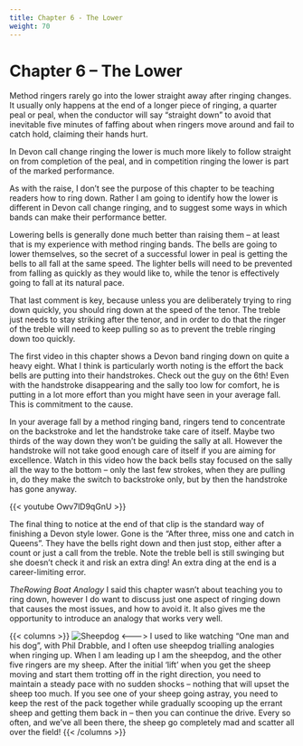 ```yaml
---
title: Chapter 6 - The Lower
weight: 70
---
```


# Chapter 6 – The Lower


Method ringers rarely go into the lower straight away after ringing changes. It usually only happens at the end of a longer piece of ringing, a quarter peal or peal, when the conductor will say “straight down” to avoid that inevitable five minutes of faffing about when ringers move around and fail to catch hold, claiming their hands hurt.

In Devon call change ringing the lower is much more likely to follow straight on from completion of the peal, and in competition ringing the lower is part of the marked performance.

As with the raise, I don’t see the purpose of this chapter to be teaching readers how to ring down. Rather I am going to identify how the lower is different in Devon call change ringing, and to suggest some ways in which bands can make their performance better.

Lowering bells is generally done much better than raising them – at least that is my experience with method ringing bands. The bells are going to lower themselves, so the secret of a successful lower in peal is getting the bells to all fall at the same speed. The lighter bells will need to be prevented from falling as quickly as they would like to, while the tenor is effectively going to fall at its natural pace.

That last comment is key, because unless you are deliberately trying to ring down quickly, you should ring down at the speed of the tenor. The treble just needs to stay striking after the tenor, and in order to do that the ringer of the treble will need to keep pulling so as to prevent the treble ringing down too quickly.

The first video in this chapter shows a Devon band ringing down on quite a heavy eight. What I think is particularly worth noting is the effort the back bells are putting into their handstrokes. Check out the guy on the 6th! Even with the handstroke disappearing and the sally too low for comfort, he is putting in a lot more effort than you might have seen in your average fall. This is commitment to the cause.

In your average fall by a method ringing band, ringers tend to concentrate on the backstroke and let the handstroke take care of itself. Maybe two thirds of the way down they won’t be guiding the sally at all. However the handstroke will not take good enough care of itself if you are aiming for excellence. Watch in this video how the back bells stay focused on the sally all the way to the bottom – only the last few strokes, when they are pulling in, do they make the switch to backstroke only, but by then the handstroke has gone anyway. 

{{< youtube Owv7lD9qGnU >}}

The final thing to notice at the end of that clip is the standard way of finishing a Devon style lower. Gone is the “After three, miss one and catch in Queens”. They have the bells right down and then just stop, either after a count or just a call from the treble. Note the treble bell is still swinging but she doesn’t check it and risk an extra ding! An extra ding at the end is a career-limiting error.

*TheRowing Boat Analogy*
I said this chapter wasn’t about teaching you to ring down, however I do want to discuss just one aspect of ringing down that causes the most issues, and how to avoid it. It also gives me the opportunity to introduce an analogy that works very well. 



{{< columns >}}
![Sheepdog](Sheepdog.jpeg)
<--->
I used to like watching “One man and his dog”, with Phil Drabble, and I often use sheepdog trialling analogies when ringing up. When I am leading up I am the sheepdog, and the other five ringers are my sheep. After the initial ‘lift’ when you get the sheep moving and start them trotting off in the right direction, you need to maintain a steady pace with no sudden shocks – nothing that will upset the sheep too much. If you see one of your sheep going astray, you need to keep the rest of the pack together while gradually scooping up the errant sheep and getting them back in – then you can continue the drive. Every so often, and we’ve all been there, the sheep go completely mad and scatter all over the field! 
{{< /columns >}}
